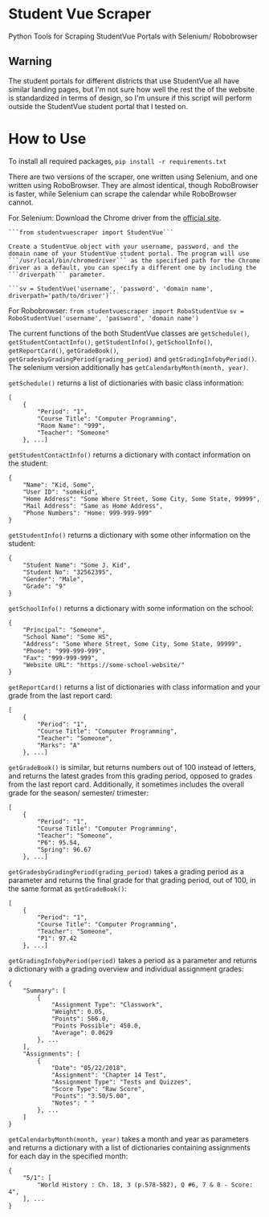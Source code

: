 # Student Vue Scraper
Python Tools for Scraping StudentVue Portals with Selenium/ Robobrowser

## Warning

The student portals for different districts that use StudentVue all have similar landing pages, but I'm not sure how well the rest the of the website is standardized in terms of design, so I'm unsure if this script will perform outside the StudentVue student portal that I tested on.

# How to Use

To install all required packages, ```pip install -r requirements.txt```

There are two versions of the scraper, one written using Selenium, and one written using RoboBrowser. They are almost identical, though RoboBrowser is faster, while Selenium can scrape the calendar while RoboBrowser cannot.

For Selenium:
    Download the Chrome driver from the [official site](https://sites.google.com/a/chromium.org/chromedriver/downloads).

    ```from studentvuescraper import StudentVue```

    Create a StudentVue object with your username, password, and the domain name of your StudentVue student portal. The program will use ```/usr/local/bin/chromedriver``` as the specified path for the Chrome driver as a default, you can specify a different one by including the ```driverpath``` parameter.

    ```sv = StudentVue('username', 'password', 'domain name', driverpath='path/to/driver')```

For Robobrowser:
    ```from studentvuescraper import RoboStudentVue```
    ```sv = RoboStudentVue('username', 'password', 'domain name')```

The current functions of the both StudentVue classes are ```getSchedule()```, ```getStudentContactInfo()```, ```getStudentInfo()```, ```getSchoolInfo()```, ```getReportCard()```, ```getGradeBook()```, ```getGradesbyGradingPeriod(grading_period)``` and ```getGradingInfobyPeriod()```. The selenium version additionally has ```getCalendarbyMonth(month, year)```.

```getSchedule()``` returns a list of dictionaries with basic class information:
```
[
    {
        "Period": "1",
        "Course Title": "Computer Programming",
        "Room Name": "999",
        "Teacher": "Someone"
    }, ...]
```

```getStudentContactInfo()``` returns a dictionary with contact information on the student:
```
{
    "Name": "Kid, Some",
    "User ID": "somekid",
    "Home Address": "Some Where Street, Some City, Some State, 99999",
    "Mail Address": "Same as Home Address",
    "Phone Numbers": "Home: 999-999-999"
}
```

```getStudentInfo()``` returns a dictionary with some other information on the student:
```
{
    "Student Name": "Some J. Kid",
    "Student No": "32562395",
    "Gender": "Male",
    "Grade": "9"
}
```

```getSchoolInfo()``` returns a dictionary with some information on the school:
```
{
    "Principal": "Someone",
    "School Name": "Some HS",
    "Address": "Some Where Street, Some City, Some State, 99999",
    "Phone": "999-999-999",
    "Fax": "999-999-999",
    "Website URL": "https://some-school-website/"
}
```

```getReportCard()``` returns a list of dictionaries with class information and your grade from the last report card:
```
[
    {
        "Period": "1",
        "Course Title": "Computer Programming",
        "Teacher": "Someone",
        "Marks": "A"
    }, ...]
```

```getGradeBook()``` is similar, but returns numbers out of 100 instead of letters, and returns the latest grades from this grading period, opposed to grades from the last report card. Additionally, it sometimes includes the overall grade for the season/ semester/ trimester:
```
[
    {
        "Period": "1",
        "Course Title": "Computer Programming",
        "Teacher": "Someone",
        "P6": 95.54,
        "Spring": 96.67
    }, ...]
```

```getGradesbyGradingPeriod(grading_period)``` takes a grading period as a parameter and returns the final grade for that grading period, out of 100, in the same format as ```getGradeBook()```:
```
[
    {
        "Period": "1",
        "Course Title": "Computer Programming",
        "Teacher": "Someone",
        "P1": 97.42
    }, ...]
```

```getGradingInfobyPeriod(period)``` takes a period as a parameter and returns a dictionary with a grading overview and individual assignment grades:
```
{
    "Summary": [
        {
            "Assignment Type": "Classwork",
            "Weight": 0.05,
            "Points": 566.0,
            "Points Possible": 450.0,
            "Average": 0.0629
        }, ...
    ],
    "Assignments": [
        {
            "Date": "05/22/2018",
            "Assignment": "Chapter 14 Test",
            "Assignment Type": "Tests and Quizzes",
            "Score Type": "Raw Score",
            "Points": "3.50/5.00",
            "Notes": " "
        }, ...
    ]
}
```

```getCalendarbyMonth(month, year)``` takes a month and year as parameters and returns a dictionary with a list of dictionaries containing assignments for each day in the specified month:
```
{
    "5/1": [
        "World History : Ch. 18, 3 (p.578-582), Q #6, 7 & 8 - Score: 4",
    ], ...
}
```
